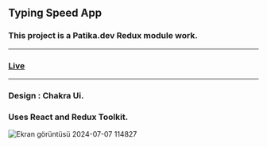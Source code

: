 ## Typing Speed App 
### This project is a Patika.dev Redux module work.
***
### [Live](https://typingspeeddapp.netlify.app/)
***
### Design : Chakra Ui.
### Uses React and Redux Toolkit.




![Ekran görüntüsü 2024-07-07 114827](https://github.com/Eda-Inal/redux-typingspeed-app/assets/119332810/82b335cd-204f-42ba-8b9c-e73ca0e4bf62)
